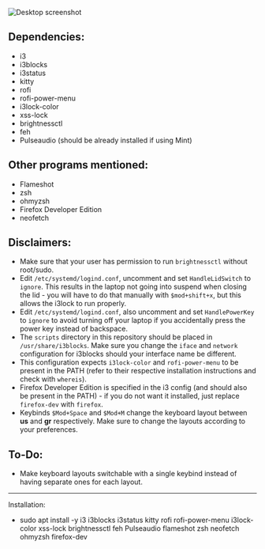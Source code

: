 ![Desktop screenshot](desktop.png)

Dependencies:
-
- i3
- i3blocks
- i3status
- kitty
- rofi
- rofi-power-menu
- i3lock-color
- xss-lock
- brightnessctl
- feh
- Pulseaudio (should be already installed if using Mint)

Other programs mentioned:
-
- Flameshot
- zsh
- ohmyzsh
- Firefox Developer Edition
- neofetch

Disclaimers:
-
- Make sure that your user has permission to run `brightnessctl` without root/sudo.
- Edit `/etc/systemd/logind.conf`, uncomment and set `HandleLidSwitch` to `ignore`. This results in the laptop not going into suspend when closing the lid - you will have to do that manually with `$mod+shift+x`, but this allows the i3lock to run properly.
- Edit `/etc/systemd/logind.conf`, also uncomment and set `HandlePowerKey` to `ignore` to avoid turning off your laptop if you accidentally press the power key instead of backspace.
- The `scripts` directory in this repository should be placed in `/usr/share/i3blocks`. Make sure you change the `iface` and `network` configuration for i3blocks should your interface name be different.
- This configuration expects `i3lock-color` and `rofi-power-menu` to be present in the PATH (refer to their respective installation instructions and check with `whereis`).
- Firefox Developer Edition is specified in the i3 config (and should also be present in the PATH) - if you do not want it installed, just replace `firefox-dev` with `firefox`.
- Keybinds `$Mod+Space` and `$Mod+M` change the keyboard layout between **us** and **gr** respectively. Make sure to change the layouts according to your preferences.

To-Do:
-
- Make keyboard layouts switchable with a single keybind instead of having separate ones for each layout.

---
Installation:
- sudo apt install -y i3 i3blocks i3status kitty rofi rofi-power-menu i3lock-color xss-lock brightnessctl feh Pulseaudio flameshot zsh neofetch ohmyzsh firefox-dev